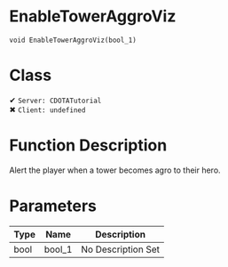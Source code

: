 # EnableTowerAggroViz
```
void EnableTowerAggroViz(bool_1)
```
# Class
✔ `Server: CDOTATutorial`  
✖ `Client: undefined`  

# Function Description
Alert the player when a tower becomes agro to their hero.
# Parameters
Type|Name|Description
--|--|--
bool|bool_1|No Description Set
